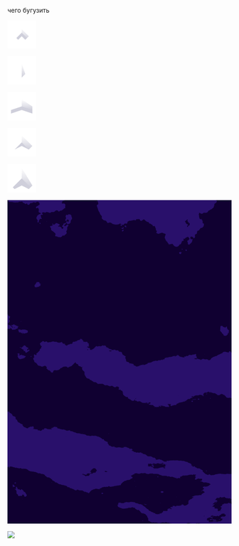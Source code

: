

чего бугузить

![ship_a](./resources/spaceships/ship_A.png)

![ship_b](./resources/spaceships/ship_B.png)

![ship_c](./resources/spaceships/ship_C.png)

![ship_d](./resources/spaceships/ship_D.png)

![ship_e](./resources/spaceships/ship_E.png)

![background-inf](./in/f/Back-1b.png)

<a href="https://github.com/tynrare/spacedays/blob/main/in">
<img src="https://github.com/tynrare/spacedays/blob/main/in/nebulas/nebula01_512.png.png">
</a>